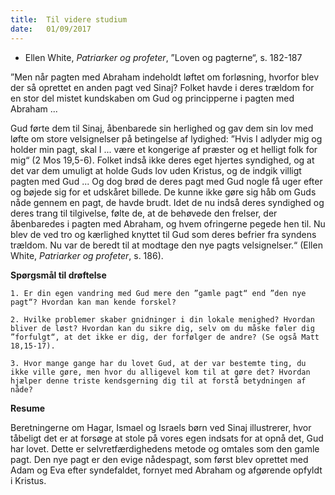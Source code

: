 ```yaml
---
title:  Til videre studium
date:   01/09/2017
---
```


* Ellen White, *Patriarker og profeter*, ”Loven og pagterne“, s. 182-187

”Men når pagten med Abraham indeholdt løftet om forløsning, hvorfor blev der så oprettet en anden pagt ved Sinaj? Folket havde i deres trældom for en stor del mistet kundskaben om Gud og principperne i pagten med Abraham ...

Gud førte dem til Sinaj, åbenbarede sin herlighed og gav dem sin lov med løfte om store velsignelser på betingelse af lydighed: ”Hvis I adlyder mig og holder min pagt, skal I ... være et kongerige af præster og et helligt folk for mig“ (2 Mos 19,5-6). Folket indså ikke deres eget hjertes syndighed, og at det var dem umuligt at holde Guds lov uden Kristus, og de indgik villigt pagten med Gud ... Og dog brød de deres pagt med Gud nogle få uger efter og bøjede sig for et udskåret billede. De kunne ikke gøre sig håb om Guds nåde gennem en pagt, de havde brudt. Idet de nu indså deres syndighed og deres trang til tilgivelse, følte de, at de behøvede den frelser, der åbenbaredes i pagten med Abraham, og hvem ofringerne pegede hen til. Nu blev de ved tro og kærlighed knyttet til Gud som deres befrier fra syndens trældom. Nu var de beredt til at modtage den nye pagts velsignelser.“ (Ellen White, *Patriarker og profeter*, s. 186).

**Spørgsmål til drøftelse**

`1. Er din egen vandring med Gud mere den ”gamle pagt“ end ”den nye pagt“? Hvordan kan man kende forskel?`

`2. Hvilke problemer skaber gnidninger i din lokale menighed? Hvordan bliver de løst? Hvordan kan du sikre dig, selv om du måske føler dig ”forfulgt“, at det ikke er dig, der forfølger de andre? (Se også Matt 18,15-17).`

`3. Hvor mange gange har du lovet Gud, at der var bestemte ting, du ikke ville gøre, men hvor du alligevel kom til at gøre det? Hvordan hjælper denne triste kendsgerning dig til at forstå betydningen af nåde?`

**Resume**

Beretningerne om Hagar, Ismael og Israels børn ved Sinaj illustrerer, hvor tåbeligt det er at forsøge at stole på vores egen indsats for at opnå det, Gud har lovet. Dette er selvretfærdighedens metode og omtales som den gamle pagt. Den nye pagt er den evige nådespagt, som først blev oprettet med Adam og Eva efter syndefaldet, fornyet med Abraham og afgørende opfyldt i Kristus.
